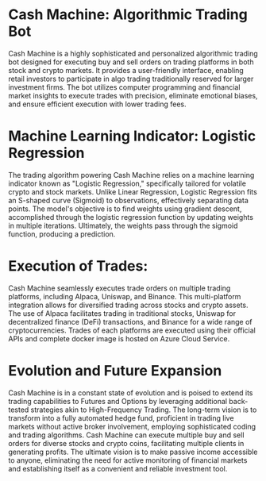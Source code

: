 # Cash Machine: Algorithmic Trading Bot

Cash Machine is a highly sophisticated and personalized algorithmic trading bot designed for executing buy and sell orders on trading platforms in both stock and crypto markets. It provides a user-friendly interface, enabling retail investors to participate in algo trading traditionally reserved for larger investment firms. The bot utilizes computer programming and financial market insights to execute trades with precision, eliminate emotional biases, and ensure efficient execution with lower trading fees.

# Machine Learning Indicator: Logistic Regression

The trading algorithm powering Cash Machine relies on a machine learning indicator known as "Logistic Regression," specifically tailored for volatile crypto and stock markets. Unlike Linear Regression, Logistic Regression fits an S-shaped curve (Sigmoid) to observations, effectively separating data points. The model's objective is to find weights using gradient descent, accomplished through the logistic regression function by updating weights in multiple iterations. Ultimately, the weights pass through the sigmoid function, producing a prediction.

# Execution of Trades:

Cash Machine seamlessly executes trade orders on multiple trading platforms, including Alpaca, Uniswap, and Binance. This multi-platform integration allows for diversified trading across stocks and crypto assets. The use of Alpaca facilitates trading in traditional stocks, Uniswap for decentralized finance (DeFi) transactions, and Binance for a wide range of cryptocurrencies. Trades of each platforms are executed using their official APIs and complete docker image is hosted on Azure Cloud Service. 

# Evolution and Future Expansion

Cash Machine is in a constant state of evolution and is poised to extend its trading capabilities to Futures and Options by leveraging additional back-tested strategies akin to High-Frequency Trading. The long-term vision is to transform into a fully automated hedge fund, proficient in trading live markets without active broker involvement, employing sophisticated coding and trading algorithms. Cash Machine can execute multiple buy and sell orders for diverse stocks and crypto coins, facilitating multiple clients in generating profits. The ultimate vision is to make passive income accessible to anyone, eliminating the need for active monitoring of financial markets and establishing itself as a convenient and reliable investment tool.
